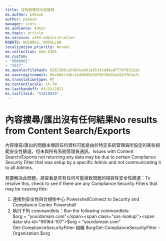 ```yaml
---
title: 沒有結果的內容搜尋
ms.author: pebaum
author: pebaum
manager: scotv
ms.audience: Admin
ms.topic: article
ms.service: o365-administration
ROBOTS: NOINDEX, NOFOLLOW
localization_priority: Normal
ms.collection: Adm_O365
ms.custom:
- "9000661"
- "2527"
ms.openlocfilehash: 0267286ca5967ee891e65343d49adf776f0322a6
ms.sourcegitcommit: 8bc60ec34bc1e40685e3976576e04a2623f63a7c
ms.translationtype: MT
ms.contentlocale: zh-TW
ms.lasthandoff: 04/15/2021
ms.locfileid: "51816839"
---
```

# <a name="no-results-from-content-searchexports"></a><span data-ttu-id="9816d-102">內容搜尋/匯出沒有任何結果</span><span class="sxs-lookup"><span data-stu-id="9816d-102">No results from Content Search/Exports</span></span>

<span data-ttu-id="9816d-103">內容搜尋/匯出的問題未傳回任何資料可能是由於特定系統管理員所設定的某些規範安全性篩選，但未與所有系統管理員通訊。</span><span class="sxs-lookup"><span data-stu-id="9816d-103">Issues with Content Search/Exports not returning any data may be due to certain Compliance Security Filter that was setup by a specific Admin and not communicating it to all Admins.</span></span>

<span data-ttu-id="9816d-104">若要解決此問題，請查看是否有任何可能導致問題的相容性安全性篩選：</span><span class="sxs-lookup"><span data-stu-id="9816d-104">To resolve this, check to see if there are any Compliance Security Filters that may be causing this:</span></span>
1. <span data-ttu-id="9816d-105">連接到安全性與合規性中心 Powershell</span><span class="sxs-lookup"><span data-stu-id="9816d-105">Connect to Security and Compliance Center Powershell</span></span>
2. <span data-ttu-id="9816d-106">執行下列 commandlets：</span><span class="sxs-lookup"><span data-stu-id="9816d-106">Run the following commandlets:</span></span>
<br><span data-ttu-id="9816d-107">$org = "yourdomain.com"</span><span class="sxs-lookup"><span data-stu-id="9816d-107">$org = “yourdomain.com”</span></span>
<br><span data-ttu-id="9816d-108">Get-ComplianceSecurityFilter-組織 $org</span><span class="sxs-lookup"><span data-stu-id="9816d-108">Get-ComplianceSecurityFilter -Organization $org</span></span>